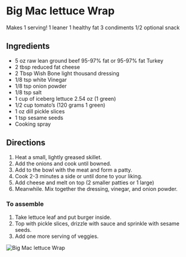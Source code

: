 # Big Mac lettuce Wrap

Makes 1 serving!
1 leaner
1 healthy fat
3 condiments 
1/2 optional snack

## Ingredients
* 5 oz raw lean ground beef 95-97% fat or 95-97% fat Turkey 
* 2 tbsp reduced fat cheese
* 2 Tbsp Wish Bone light thousand dressing
* 1/8 tsp white Vinegar
* 1/8 tsp onion powder
* 1/8 tsp salt
* 1 cup of iceberg lettuce 2.54 oz (1 green)
* 1/2 cup tomato’s (120 grams 1 green)
* 1 oz dill pickle slices
* 1 tsp sesame seeds
* Cooking spray 

## Directions
1. Heat a small, lightly greased skillet.  
2. Add the onions and cook until bowned.  
3. Add to the bowl with the meat and form a patty.  
4. Cook 2-3 minutes a side or until done to your liking.  
5. Add cheese and melt on top (2 smaller patties or 1 large)
6. Meanwhile. Mix together the dressing, vinegar, and onion powder.

### 

### To assemble
1. Take lettuce leaf and put burger inside.  
2. Top with pickle slices, drizzle with sauce and sprinkle with sesame seeds.
3. Add one more serving of veggies.

![Big Mac lettuce Wrap](images/Big%20Mac%20lettuce%20Wrap.png)

